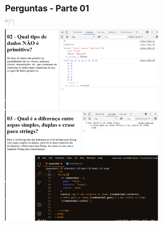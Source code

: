 <h1>Perguntas - Parte 01</h1>
<img src="./img/perg01.png" width="30" height="30" >
<img src="./img/perg02.png">
<img src="./img/perg03.png">
